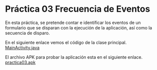 # Práctica 03 Frecuencia de Eventos

En esta práctica, se pretende contar e identificar los eventos de un formulario que se disparan con la ejecución
de la aplicación, así como la secuencia de disparo.

En el siguiente enlace vemos el código de la clase principal. [MainActivity.java](https://github.com/salvafon/frecuenciaEventos/blob/master/FrecuenciaEventos/app/src/main/java/fonseca/emmanuel/frecuenciaeventos/MainActivity.java)

El archivo APK para probar la aplicación esta en el siguiente enlace.
[practica03.apk](https://github.com/salvafon/frecuenciaEventos/raw/master/practica03.apk)
